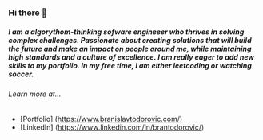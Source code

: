 ### Hi there 👋
##### I am a algorythom-thinking sofware engineeer who thrives in solving complex challenges. Passionate about creating solutions that will build the future and make an impact on people around me, while maintaining high standards and a culture of excellence. I am really eager to add new skills to my portfolio. In my free time, I am either leetcoding or watching soccer.

###### Learn more at...

* [Portfolio] (https://www.branislavtodorovic.com/)
* [LinkedIn] (https://www.linkedin.com/in/brantodorovic/)

<!--
**bajcula/bajcula** is a ✨ _special_ ✨ repository because its `README.md` (this file) appears on your GitHub profile.

Here are some ideas to get you started:

- 🔭 I’m currently working on ...
- 🌱 I’m currently learning ...
- 👯 I’m looking to collaborate on ...
- 🤔 I’m looking for help with ...
- 💬 Ask me about ...
- 📫 How to reach me: ...
- 😄 Pronouns: ...
- ⚡ Fun fact: ...
-->
